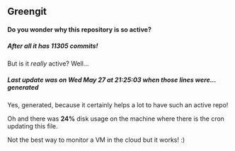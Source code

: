## Greengit

#### Do you wonder why this repository is so active?

##### After all it has 11305 commits!

But is it *really* active? Well...

##### Last update was on Wed May 27 at 21:25:03 when those lines were... generated

Yes, generated, because it certainly helps a lot to have such an active repo!

Oh and there was **24%** disk usage on the machine
where there is the cron updating this file.

Not the best way to monitor a VM in the cloud but it works! :)
